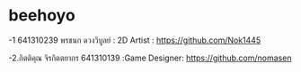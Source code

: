 # beehoyo
-1 641310239 พรชนก ดวงวิบูลย์ : 2D Artist : https://github.com/Nok1445

-2.กิตติคุณ จิรกิตตยากร 641310139 :Game Designer: https://github.com/nomasen
